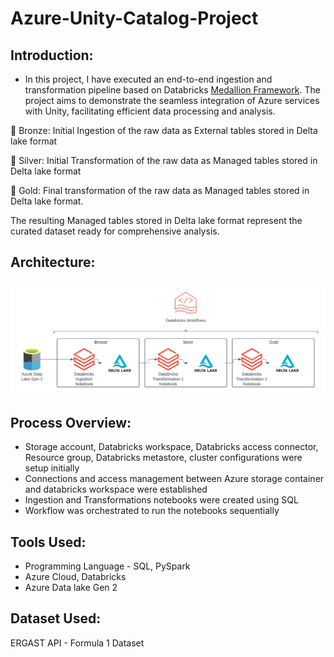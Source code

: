 # Azure-Unity-Catalog-Project

## Introduction:
- In this project, I have executed an end-to-end ingestion and transformation pipeline based on Databricks [Medallion Framework](https://www.databricks.com/glossary/medallion-architecture). The project aims to demonstrate the seamless integration of Azure services with Unity, facilitating efficient data processing and analysis.

🥉 Bronze: Initial Ingestion of the raw data as External tables stored in Delta lake format
  
🥈 Silver: Initial Transformation of the raw data as Managed tables stored in Delta lake format

🥇 Gold: Final transformation of the raw data as Managed tables stored in Delta lake format. 

The resulting Managed tables stored in Delta lake format represent the curated dataset ready for comprehensive analysis.

## Architecture:

![alt text](https://github.com/ashwin975/Azure-Unity-Catalog-Project/blob/main/Azure%20Unity%20Catalog%20Project.png)

## Process Overview:
- Storage account, Databricks workspace, Databricks access connector, Resource group, Databricks metastore, cluster configurations were setup initially
- Connections and access management between Azure storage container and databricks workspace were established
- Ingestion and Transformations notebooks were created using SQL
- Workflow was orchestrated to run the notebooks sequentially 

## Tools Used:
 - Programming Language - SQL, PySpark
 - Azure Cloud, Databricks
 - Azure Data lake Gen 2

## Dataset Used:
ERGAST API - Formula 1 Dataset
